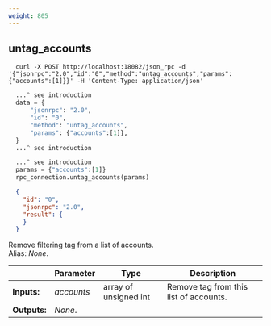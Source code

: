 ```yaml
---
weight: 805
---
```


## **untag_accounts**

```shell
  curl -X POST http://localhost:18082/json_rpc -d '{"jsonrpc":"2.0","id":"0","method":"untag_accounts","params":{"accounts":[1]}}' -H 'Content-Type: application/json'
```
```python
  ...^ see introduction
  data = {
      "jsonrpc": "2.0",
      "id": "0",
      "method": "untag_accounts",
      "params": {"accounts":[1]},
  }
  ...^ see introduction
```
```py
  ...^ see introduction
  params = {"accounts":[1]}
  rpc_connection.untag_accounts(params)
```
```json
  {
    "id": "0",
    "jsonrpc": "2.0",
    "result": {
    }
  }
```
Remove filtering tag from a list of accounts.  
Alias: *None*.  

|             | Parameter  | Type                  | Description
| ---         | ---        | ---                   | ---
|**Inputs:**  | *accounts* | array of unsigned int | Remove tag from this list of accounts.
|**Outputs:** | *None*.    |                       |